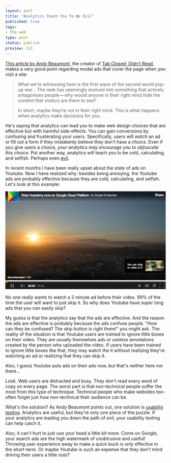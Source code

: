 ```yaml
---
layout: post
title: "Analytics Teach You To Be Evil"
published: true
tags:
- the web
type: post
status: publish
preview: 111
---
```


[This article by Andy Beaumont](https://medium.com/i-m-h-o/a30bbe8b54a5), the creator of [Tab Closed; Didn't Read](http://tabcloseddidntread.com/), makes a very good point regarding modal ads that cover the page when you visit a site:

> What we’re witnessing here is the first wave of the second world pop-up war... The web has seemingly evolved into something that actively antagonises people — why would anyone in their right mind hide the content that visitors are there to see?
>
> In short, maybe they’re not in their right mind. This is what happens when analytics make decisions for you.

He's saying that analytics can lead you to make web design choices that are effective but with harmful side-effects. You can gain conversions by confusing and frusterating your users. Specifically, users will watch an ad or fill out a form if they mistakenly believe they don't have a choice. Even if you give users a choice, *your analytics may encourage you to obfuscate this choice*. Put another way, analytics will teach you to be cold, calculating, and selfish. Perhaps even [evil](http://webadvertisingisbroken.com/).

In recent months I have been really upset about the state of ads on Youtube. Now I have realized why: besides being annoying, the Youtube ads are probably effective because they are cold, calculating, and selfish. Let's look at this example:

<img src="/images/evil-youtube.png">

No one really wants to watch a 2 minute ad before their video. 99% of the time the user will want to just skip it. So why does Youtube have super long ads that you can easily skip?

My guess is that the analytics say that the ads are effective. And the reason the ads are effective is probably because the ads confuse people. "How can they be confused? The skip button is right there!" you might ask. The reality of the situation is that Youtube users are trained to ignore little boxes on their video. They are usually themselves ads or useless annotations created by the person who uploaded the video. If users have been trained to ignore little boxes like that, they may watch the it without realizing they're watching an ad or realizing that they can skip it.

Also, I guess Youtube puts ads on their ads now, but that's neither here nor there...

Look. Web users are distracted and busy. They don't read every word of copy on every page. The worst part is that non-technical people suffer the most from this type of technique. Technical people who make websites too-often forget just how non-technical their audience can be.

What's the solution? As Andy Beaumont points out, one solution is [usability testing](http://en.wikipedia.org/wiki/Usability_testing). Analytics are useful, but they're only one piece of the puzzle. If your analytics are leading you down the path of evil, your usability testing can help catch it.

Also, it can't hurt to just use your head a little bit more. Come on Google, your search ads are the high watermark of unobtrusive and useful! Throwing user experience away to make a quick buck is only effective in the short-term. Or maybe Youtube is such an expense that they don't mind driving their users a little nuts?
